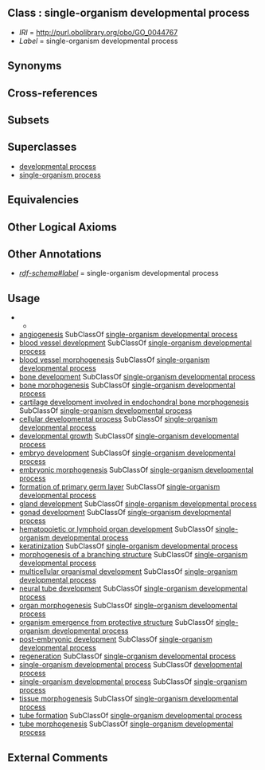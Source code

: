 
## Class : single-organism developmental process

 * *IRI* = http://purl.obolibrary.org/obo/GO_0044767
 * *Label* = single-organism developmental process

## Synonyms


## Cross-references


## Subsets


## Superclasses

 * [developmental process](../../GO/02/GO_0032502.md)
 * [single-organism process](../../GO/99/GO_0044699.md)

## Equivalencies


## Other Logical Axioms


## Other Annotations

 * *[rdf-schema#label](../../el/rdf-schema#label.md)* = single-organism developmental process

## Usage

 * -
 * [angiogenesis](../../GO/25/GO_0001525.md) SubClassOf [single-organism developmental process](../../GO/67/GO_0044767.md)
 * [blood vessel development](../../GO/68/GO_0001568.md) SubClassOf [single-organism developmental process](../../GO/67/GO_0044767.md)
 * [blood vessel morphogenesis](../../GO/14/GO_0048514.md) SubClassOf [single-organism developmental process](../../GO/67/GO_0044767.md)
 * [bone development](../../GO/48/GO_0060348.md) SubClassOf [single-organism developmental process](../../GO/67/GO_0044767.md)
 * [bone morphogenesis](../../GO/49/GO_0060349.md) SubClassOf [single-organism developmental process](../../GO/67/GO_0044767.md)
 * [cartilage development involved in endochondral bone morphogenesis](../../GO/51/GO_0060351.md) SubClassOf [single-organism developmental process](../../GO/67/GO_0044767.md)
 * [cellular developmental process](../../GO/69/GO_0048869.md) SubClassOf [single-organism developmental process](../../GO/67/GO_0044767.md)
 * [developmental growth](../../GO/89/GO_0048589.md) SubClassOf [single-organism developmental process](../../GO/67/GO_0044767.md)
 * [embryo development](../../GO/90/GO_0009790.md) SubClassOf [single-organism developmental process](../../GO/67/GO_0044767.md)
 * [embryonic morphogenesis](../../GO/98/GO_0048598.md) SubClassOf [single-organism developmental process](../../GO/67/GO_0044767.md)
 * [formation of primary germ layer](../../GO/04/GO_0001704.md) SubClassOf [single-organism developmental process](../../GO/67/GO_0044767.md)
 * [gland development](../../GO/32/GO_0048732.md) SubClassOf [single-organism developmental process](../../GO/67/GO_0044767.md)
 * [gonad development](../../GO/06/GO_0008406.md) SubClassOf [single-organism developmental process](../../GO/67/GO_0044767.md)
 * [hematopoietic or lymphoid organ development](../../GO/34/GO_0048534.md) SubClassOf [single-organism developmental process](../../GO/67/GO_0044767.md)
 * [keratinization](../../GO/24/GO_0031424.md) SubClassOf [single-organism developmental process](../../GO/67/GO_0044767.md)
 * [morphogenesis of a branching structure](../../GO/63/GO_0001763.md) SubClassOf [single-organism developmental process](../../GO/67/GO_0044767.md)
 * [multicellular organismal development](../../GO/75/GO_0007275.md) SubClassOf [single-organism developmental process](../../GO/67/GO_0044767.md)
 * [neural tube development](../../GO/15/GO_0021915.md) SubClassOf [single-organism developmental process](../../GO/67/GO_0044767.md)
 * [organ morphogenesis](../../GO/87/GO_0009887.md) SubClassOf [single-organism developmental process](../../GO/67/GO_0044767.md)
 * [organism emergence from protective structure](../../GO/84/GO_0071684.md) SubClassOf [single-organism developmental process](../../GO/67/GO_0044767.md)
 * [post-embryonic development](../../GO/91/GO_0009791.md) SubClassOf [single-organism developmental process](../../GO/67/GO_0044767.md)
 * [regeneration](../../GO/99/GO_0031099.md) SubClassOf [single-organism developmental process](../../GO/67/GO_0044767.md)
 * [single-organism developmental process](../../GO/67/GO_0044767.md) SubClassOf [developmental process](../../GO/02/GO_0032502.md)
 * [single-organism developmental process](../../GO/67/GO_0044767.md) SubClassOf [single-organism process](../../GO/99/GO_0044699.md)
 * [tissue morphogenesis](../../GO/29/GO_0048729.md) SubClassOf [single-organism developmental process](../../GO/67/GO_0044767.md)
 * [tube formation](../../GO/48/GO_0035148.md) SubClassOf [single-organism developmental process](../../GO/67/GO_0044767.md)
 * [tube morphogenesis](../../GO/39/GO_0035239.md) SubClassOf [single-organism developmental process](../../GO/67/GO_0044767.md)

## External Comments

